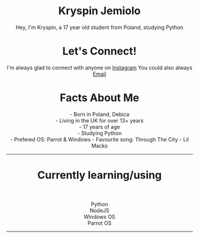  <h1 align="center">Kryspin Jemiolo</h1>

<p align="center"> Hey, I'm Kryspin, a 17 year old student from Poland, studying Python</p>

<h1 align="center"> Let's Connect!</h1>

<p align="center"> I'm always glad to connect with anyone on <a href="https://www.instagram.com/ktwo.mk/">Instagram</a>
You could also always <a href="mailto: JKryspin@icloud.com">Email</a> </p>

<h1 align="center"> Facts About Me </h1>

<p align="center">
- Born in Poland, Debica <br>
- Living in the UK for over 13+ years <br>
- 17 years of age <br>
- Studying Python <br>
- Prefered OS: Parrot & Windows
- Favourite song: Through The City - Lil Macks <br>
</p1>

---

<h1 align="center"> Currently learning/using <br> <br></h1>
<p align="center">Python<br>NodeJS</br>Windows OS <br> Parrot OS</p>

---
